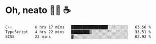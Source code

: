 # Oh, neato 🧑‍💻 ☕

<!--START_SECTION:waka-->

```txt
C++          8 hrs 17 mins   ████████████████░░░░░░░░░   63.56 %
TypeScript   4 hrs 22 mins   ████████▒░░░░░░░░░░░░░░░░   33.51 %
SCSS         22 mins         ▓░░░░░░░░░░░░░░░░░░░░░░░░   02.92 %
```

<!--END_SECTION:waka-->
